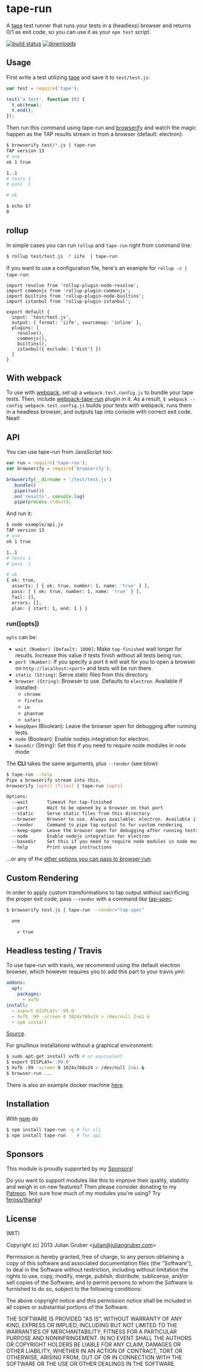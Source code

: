 
# tape-run

A [tape](https://github.com/substack/tape) test runner that runs your tests in
a (headless) browser and returns 0/1 as exit code, so you can use it as your
`npm test` script.

[![build status](https://secure.travis-ci.org/juliangruber/tape-run.svg)](http://travis-ci.org/juliangruber/tape-run)
[![downloads](https://img.shields.io/npm/dm/tape-run.svg)](https://www.npmjs.org/package/tape-run)

## Usage

First write a test utilizing [tape](https://github.com/substack/tape) and save
it to `test/test.js`:

```js
var test = require('tape');

test('a test', function (t) {
  t.ok(true);
  t.end();
});
```

Then run this command using tape-run and
[browserify](https://github.com/substack/node-browserify) and watch the magic happen
as the TAP results stream in from a browser (default: electron):

```bash
$ browserify test/*.js | tape-run
TAP version 13
# one
ok 1 true

1..1
# tests 1
# pass  1

# ok

$ echo $?
0
```

## rollup

In simple cases you can run `rollup` and `tape-run` right from command line:
```bash
$ rollup test/test.js -f iife  | tape-run
```
If you want to use a configuration file, here's an example for `rollup -c | tape-run`:
```
import resolve from 'rollup-plugin-node-resolve';
import commonjs from 'rollup-plugin-commonjs';
import builtins from 'rollup-plugin-node-builtins';
import istanbul from 'rollup-plugin-istanbul';

export default {
  input: 'test/test.js',
  output: { format: 'iife', sourcemap: 'inline' },
  plugins: [
    resolve(),
    commonjs(),
    builtins(),
    istanbul({ exclude: ['dist'] })
  ]
}
```

## With webpack

To use with [webpack](https://webpack.github.io/), set up a `webpack.test.config.js` to bundle your tape tests. Then, include [webpack-tape-run](https://github.com/syarul/webpack-tape-run) plugin in it. As a result, `$ webpack --config webpack.test.config.js` builds your tests with webpack, runs them in a headless browser, and outputs tap into console with correct exit code. Neat!

## API

You can use tape-run from JavaScript too:

```js
var run = require('tape-run');
var browserify = require('browserify');

browserify(__dirname + '/test/test.js')
  .bundle()
  .pipe(run())
  .on('results', console.log)
  .pipe(process.stdout);
```

And run it:

```bash
$ node example/api.js
TAP version 13
# one
ok 1 true

1..1
# tests 1
# pass  1

# ok
{ ok: true,
  asserts: [ { ok: true, number: 1, name: 'true' } ],
  pass: [ { ok: true, number: 1, name: 'true' } ],
  fail: [],
  errors: [],
  plan: { start: 1, end: 1 } }
```

### run([opts])

`opts` can be:

* `wait (Number) [Default: 1000]`: Make `tap-finished` wait longer for results.
Increase this value if tests finish without all tests being run.
* `port (Number)`: If you specify a port it will wait for you to open a browser
on `http://localhost:<port>` and tests will be run there.
* `static (String)`: Serve static files from this directory.
* `browser (String)`: Browser to use. Defaults to `electron`. Available if installed:
  * `chrome`
  * `firefox`
  * `ie`
  * `phantom`
  * `safari`
* `keepOpen` (Boolean): Leave the browser open for debugging after running tests.
* `node` (Boolean): Enable nodejs integration for electron.
* `basedir` (String): Set this if you need to require node modules in `node` mode

The **CLI** takes the same arguments, plus `--render` (see blow):

```bash
$ tape-run --help
Pipe a browserify stream into this.
browserify [opts] [files] | tape-run [opts]

Options:
  --wait       Timeout for tap-finished                                                                                
  --port       Wait to be opened by a browser on that port                                                             
  --static     Serve static files from this directory                                                                  
  --browser    Browser to use. Always available: electron. Available if installed: chrome, firefox, ie, phantom, safari  [default: "electron"]
  --render     Command to pipe tap output to for custom rendering                                                      
  --keep-open  Leave the browser open for debugging after running tests                                                
  --node       Enable nodejs integration for electron                                                                  
  --basedir    Set this if you need to require node modules in node mode                                               
  --help       Print usage instructions  
```

...or any of the [other options you can pass to browser-run](https://github.com/juliangruber/browser-run#runopts).

## Custom Rendering

In order to apply custom transformations to tap output without sacrificing the proper exit code, pass `--render` with a command like [tap-spec](https://npmjs.org/package/tap-spec):

```bash
$ browserify test.js | tape-run --render="tap-spec"

  one

    ✔ true

```

## Headless testing / Travis

To use tape-run with travis, we recommend using the default electron browser, which however requires you to add this part to your travis.yml:

```yml
addons:
  apt:
    packages:
      - xvfb
install:
  - export DISPLAY=':99.0'
  - Xvfb :99 -screen 0 1024x768x24 > /dev/null 2>&1 &
  - npm install
```

[Source](https://github.com/rhysd/Shiba/blob/055a11a0a2b4f727577fe61371a88d8db9277de5/.travis.yml).

For gnu/linux installations without a graphical environment:

```bash
$ sudo apt-get install xvfb # or equivalent
$ export DISPLAY=':99.0'
$ Xvfb :99 -screen 0 1024x768x24 > /dev/null 2>&1 &
$ browser-run ...
```

There is also an example docker machine [here](https://github.com/fraserxu/docker-tape-run).

## Installation

With [npm](http://npmjs.org) do

```bash
$ npm install tape-run -g # for cli
$ npm install tape-run    # for api
```

## Sponsors

This module is proudly supported by my [Sponsors](https://github.com/juliangruber/sponsors)!

Do you want to support modules like this to improve their quality, stability and weigh in on new features? Then please consider donating to my [Patreon](https://www.patreon.com/juliangruber). Not sure how much of my modules you're using? Try [feross/thanks](https://github.com/feross/thanks)!

## License

(MIT)

Copyright (c) 2013 Julian Gruber &lt;julian@juliangruber.com&gt;

Permission is hereby granted, free of charge, to any person obtaining a copy of
this software and associated documentation files (the "Software"), to deal in
the Software without restriction, including without limitation the rights to
use, copy, modify, merge, publish, distribute, sublicense, and/or sell copies
of the Software, and to permit persons to whom the Software is furnished to do
so, subject to the following conditions:

The above copyright notice and this permission notice shall be included in all
copies or substantial portions of the Software.

THE SOFTWARE IS PROVIDED "AS IS", WITHOUT WARRANTY OF ANY KIND, EXPRESS OR
IMPLIED, INCLUDING BUT NOT LIMITED TO THE WARRANTIES OF MERCHANTABILITY,
FITNESS FOR A PARTICULAR PURPOSE AND NONINFRINGEMENT. IN NO EVENT SHALL THE
AUTHORS OR COPYRIGHT HOLDERS BE LIABLE FOR ANY CLAIM, DAMAGES OR OTHER
LIABILITY, WHETHER IN AN ACTION OF CONTRACT, TORT OR OTHERWISE, ARISING FROM,
OUT OF OR IN CONNECTION WITH THE SOFTWARE OR THE USE OR OTHER DEALINGS IN THE
SOFTWARE.
